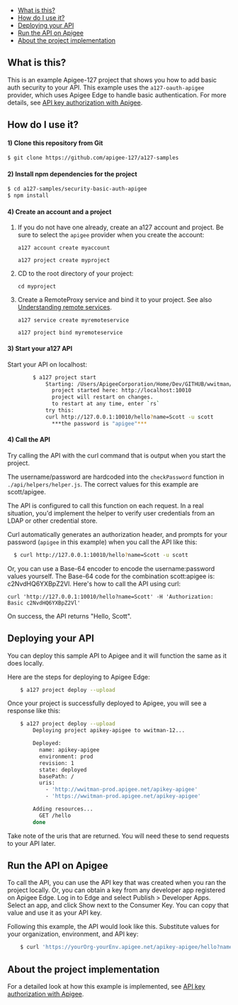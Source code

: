 
* [What is this?](#whatisthis)
* [How do I use it?](#howdo)
* [Deploying your API](#deploy)
* [Run the API on Apigee](#runapigee)
* [About the project implementation](#abouthe)

## <a name="whatisthis"></a>What is this?

This is an example Apigee-127 project that shows you how to add basic auth security to your API. This example uses the `a127-oauth-apigee` provider, which uses Apigee Edge to handle basic authentication. For more details, see [API key authorization with Apigee](https://github.com/apigee-127/a127-documentation/wiki/security-basic-auth-apigee).

## <a name="howdo"></a>How do I use it?

#### 1) Clone this repository from Git
```bash 
$ git clone https://github.com/apigee-127/a127-samples
```

#### 2) Install npm dependencies for the project
```bash
$ cd a127-samples/security-basic-auth-apigee
$ npm install
```

#### 4) Create an account and a project

1. If you do not have one already, create an a127 account and project. Be sure to select the `apigee` provider when you create the account:

    `a127 account create myaccount`

    `a127 project create myproject`

2. CD to the root directory of your project:

    `cd myproject`

3. Create a RemoteProxy service and bind it to your project. See also [Understanding remote services](https://github.com/apigee-127/a127-documentation/wiki/Services).

    `a127 service create myremoteservice`

    `a127 project bind myremoteservice`

#### 3) Start your a127 API

Start your API on localhost:
```bash
        $ a127 project start
            Starting: /Users/ApigeeCorporation/Home/Dev/GITHUB/wwitman/a127-samples/security-basic-auth-apigee/app.js...
              project started here: http://localhost:10010
              project will restart on changes.
              to restart at any time, enter `rs`
            try this:
            curl http://127.0.0.1:10010/hello?name=Scott -u scott 
              ***the password is "apigee"***
```

#### 4) Call the API

Try calling the API with the curl command that is output when you start the project. 

The username/password are hardcoded into the `checkPassword` function in `./api/helpers/helper.js`. The correct values for this example are scott/apigee. 

The API is configured to call this function on each request. In a real situation, you'd implement the helper to verify user credentials from an LDAP or other credential store. 

Curl automatically generates an authorization header, and prompts for your password (`apigee` in this example) when you call the API like this:

```bash
  $ curl http://127.0.0.1:10010/hello?name=Scott -u scott 
```

Or, you can use a Base-64 encoder to encode the username:password values yourself. The Base-64 code for the combination scott:apigee is: c2NvdHQ6YXBpZ2Vl. Here's how to call the API using curl:

`curl 'http://127.0.0.1:10010/hello?name=Scott' -H 'Authorization: Basic c2NvdHQ6YXBpZ2Vl'`

On success, the API returns "Hello, Scott". 

## <a name="deploy"></a>Deploying your API

You can deploy this sample API to Apigee and it will function the same as it does locally. 

Here are the steps for deploying to Apigee Edge:

```bash
    $ a127 project deploy --upload
```
Once your project is successfully deployed to Apigee, you will see a response like this:
```bash
    $ a127 project deploy --upload
        Deploying project apikey-apigee to wwitman-12...

        Deployed:
          name: apikey-apigee
          environment: prod
          revision: 1
          state: deployed
          basePath: /
          uris:
            - 'http://wwitman-prod.apigee.net/apikey-apigee'
            - 'https://wwitman-prod.apigee.net/apikey-apigee'

        Adding resources...
          GET /hello
        done
```
Take note of the uris that are returned. You will need these to send requests to your API later.

## <a name="runapigee"></a>Run the API on Apigee

To call the API, you can use the API key that was created when you ran the project locally. Or, you can obtain a key from any developer app registered on Apigee Edge. Log in to Edge and select Publish > Developer Apps. Select an app, and click Show next to the Consumer Key. You can copy that value and use it as your API key. 

Following this example, the API would look like this. Substitute values for your organization, environment, and API key:

```bash
    $ curl 'https://yourOrg-yourEnv.apigee.net/apikey-apigee/hello?name=Scott&apiKey=zBqTKxoLQRWAmfIQRSqNihqpmtgz3HR'
```

## <a name="aboutthe"></a>About the project implementation

For a detailed look at how this example is implemented, see [API key authorization with Apigee](https://github.com/apigee-127/a127-documentation/wiki/security-apikey-apigee).








